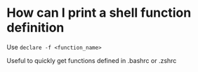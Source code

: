 # How can I print a shell function definition

Use `declare -f <function_name>`

Useful to quickly get functions defined in .bashrc or .zshrc

